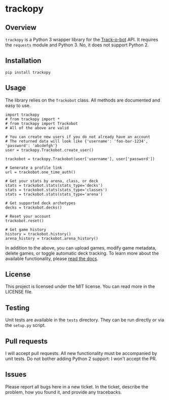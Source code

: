 # trackopy

## Overview

`trackopy` is a Python 3 wrapper library for the [Track-o-bot](https://trackobot.com) API.
It requires the `requests` module and Python 3.
No, it does not support Python 2.

## Installation

`pip install trackopy`

## Usage

The library relies on the `Trackobot` class.
All methods are documented and easy to use.

```
import trackopy
# from trackopy import *
# from trackopy import Trackobot
# All of the above are valid

# You can create new users if you do not already have an account
# The returned data will look like {'username': 'foo-bar-1234', 'password': 'abcdefgh'}
user = trackopy.Trackobot.create_user()

trackobot = trackopy.Trackobot(user['username'], user['password'])

# Generate a profile link
url = trackobot.one_time_auth()

# Get your stats by arena, class, or deck
stats = trackobot.stats(stats_type='decks')
stats = trackobot.stats(stats_type='classes')
stats = trackobot.stats(stats_type='arena')

# Get supported deck archetypes
decks = trackobot.decks()

# Reset your account
trackobot.reset()

# Get game history
history = trackobot.history()
arena_history = trackobot.arena_history()
```

In addition to the above, you can upload games, modify game metadata, delete games, or toggle automatic deck tracking.
To learn more about the available functionality, please [read the docs](https://trackopy.readthedocs.io/en/latest/).

## License

This project is licensed under the MIT license.
You can read more in the LICENSE file.

## Testing

Unit tests are available in the `tests` directory.
They can be run directly or via the `setup.py` script.

## Pull requests

I will accept pull requests.
All new functionality must be accompanied by unit tests.
Do not bother adding Python 2 support: I won't accept the PR.

## Issues

Please report all bugs here in a new ticket.
In the ticket, describe the problem, how you found it, and provide any tracebacks.

